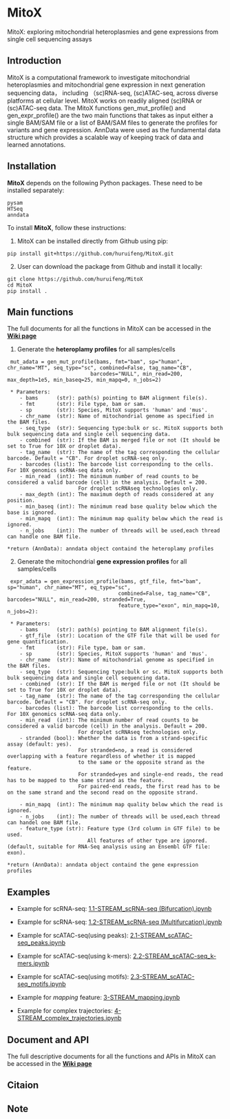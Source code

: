 # MitoX
MitoX: exploring mitochondrial heteroplasmies and gene expressions from single cell sequencing assays

## Introduction

MitoX is a computational framework to investigate mitochondrial heteroplasmies and mitochondrial gene expression in next generation sequencing data， including （sc)RNA-seq, (sc)ATAC-seq, across diverse platforms at cellular level. MitoX works on readily aligned (sc)RNA or (sc)ATAC-seq data. The MitoX functions gen_mut_profile() and gen_expr_profile() are the two main functions that takes as input either a single BAM/SAM file or a list of BAM/SAM files to generate the profiles for variants and gene expression. AnnData were used as the fundamental data structure which provides a scalable way of keeping track of data and learned annotations.


## Installation

**MitoX** depends on the following Python packages. These need to be installed separately:
```
pysam
HTSeq
anndata
```

To install **MitoX**, follow these instructions:

1. MitoX can be installed directly from Github using pip:

```
pip install git+https://github.com/huruifeng/MitoX.git
```

2. User can download the package from Github and install it locally:

```
git clone https://github.com/huruifeng/MitoX
cd MitoX
pip install .
```
## Main functions
The full documents for all the functions in MitoX can be accessed in the [**Wiki page**](https://github.com/huruifeng/MitoX/wiki/MitoX)

1. Generate the **heteroplamy profiles** for all samples/cells
```
 mut_adata = gen_mut_profile(bams, fmt="bam", sp="human", chr_name="MT", seq_type="sc", combined=False, tag_name="CB",
                           barcodes="NULL", min_read=200, max_depth=1e5, min_baseq=25, min_mapq=0, n_jobs=2)
    
 * Parameters:
    - bams      (str): path(s) pointing to BAM alignment file(s).
    - fmt       (str): File type, bam or sam.
    - sp        (str): Species, MitoX supports 'human' and 'mus'.
    - chr_name  (str): Name of mitochondrial genome as specified in the BAM files.
    - seq_type  (str): Sequencing type:bulk or sc. MitoX supports both bulk sequencing data and single cell sequencing data.
    - combined  (str): If the BAM is merged file or not (It should be set to True for 10X or droplet data).
    - tag_name  (str): The name of the tag corresponding the cellular barcode. Default = "CB". For droplet scRNA-seq only.
    - barcodes (list): The barcode list corresponding to the cells. For 10X genomics scRNA-seq data only.
    - min_read  (int): The minimum number of read counts to be considered a valid barcode (cell) in the analysis. Default = 200. 
                       For droplet scRNAseq technologies only.
    - max_depth (int): The maximum depth of reads considered at any position.
    - min_baseq (int): The minimum read base quality below which the base is ignored.
    - min_mapq  (int): The minimum map quality below which the read is ignored.
    - n_jobs    (int): The number of threads will be used,each thread can handle one BAM file.

*return (AnnData): anndata object containd the heteroplamy profiles
```
2. Generate the mitochondrial **gene expression profiles** for all samples/cells
```
 expr_adata = gen_expression_profile(bams, gtf_file, fmt="bam", sp="human", chr_name="MT", eq_type="sc",
                                    combined=False, tag_name="CB", barcodes="NULL", min_read=200, stranded=True,
                                    feature_type="exon", min_mapq=10, n_jobs=2):
    
 * Parameters:
    - bams      (str): path(s) pointing to BAM alignment file(s).
    - gtf_file  (str): Location of the GTF file that will be used for gene quantification. 
    - fmt       (str): File type, bam or sam.
    - sp        (str): Species, MitoX supports 'human' and 'mus'.
    - chr_name  (str): Name of mitochondrial genome as specified in the BAM files.
    - seq_type  (str): Sequencing type:bulk or sc. MitoX supports both bulk sequencing data and single cell sequencing data.
    - combined  (str): If the BAM is merged file or not (It should be set to True for 10X or droplet data).
    - tag_name  (str): The name of the tag corresponding the cellular barcode. Default = "CB". For droplet scRNA-seq only.
    - barcodes (list): The barcode list corresponding to the cells. For 10X genomics scRNA-seq data only.
    - min_read  (int): The minimum number of read counts to be considered a valid barcode (cell) in the analysis. Default = 200. 
                       For droplet scRNAseq technologies only.
    - stranded (bool): Whether the data is from a strand-specific assay (default: yes).
                       For stranded=no, a read is considered overlapping with a feature regardless of whether it is mapped 
                       to the same or the opposite strand as the feature. 
                       For stranded=yes and single-end reads, the read has to be mapped to the same strand as the feature. 
                       For paired-end reads, the first read has to be on the same strand and the second read on the opposite strand. 
                       
    - min_mapq  (int): The minimum map quality below which the read is ignored.
    - n_jobs    (int): The number of threads will be used,each thread can handel one BAM file.
    - feature_type (str): Feature type (3rd column in GTF file) to be used. 
                          All features of other type are ignored. (default, suitable for RNA-Seq analysis using an Ensembl GTF file: exon).

*return (AnnData): anndata object containd the gene expression profiles
```

## Examples

* Example for scRNA-seq: [1.1-STREAM_scRNA-seq (Bifurcation).ipynb](https://nbviewer.jupyter.org/github/pinellolab/STREAM/blob/master/tutorial/1.1.STREAM_scRNA-seq%20%28Bifurcation%29.ipynb?flush_cache=true)

* Example for scRNA-seq: [1.2-STREAM_scRNA-seq (Multifurcation).ipynb](https://nbviewer.jupyter.org/github/pinellolab/STREAM/blob/master/tutorial/1.2.STREAM_scRNA-seq%20%28Multifurcation%29.ipynb?flush_cache=true)

* Example for scATAC-seq(using peaks): [2.1-STREAM_scATAC-seq_peaks.ipynb](https://nbviewer.jupyter.org/github/pinellolab/STREAM/blob/master/tutorial/2.1-STREAM_scATAC-seq_peaks.ipynb?flush_cache=true)

* Example for scATAC-seq(using k-mers): [2.2-STREAM_scATAC-seq_k-mers.ipynb](https://nbviewer.jupyter.org/github/pinellolab/STREAM/blob/master/tutorial/2.2.STREAM_scATAC-seq_k-mers.ipynb?flush_cache=true)

* Example for scATAC-seq(using motifs): [2.3-STREAM_scATAC-seq_motifs.ipynb](https://nbviewer.jupyter.org/github/pinellolab/STREAM/blob/master/tutorial/2.3.STREAM_scATAC-seq_motifs.ipynb?flush_cache=true)

* Example for *mapping* feature: [3-STREAM_mapping.ipynb](https://nbviewer.jupyter.org/github/pinellolab/STREAM/blob/master/tutorial/3.STREAM_mapping.ipynb?flush_cache=true)

* Example for complex trajectories: [4-STREAM_complex_trajectories.ipynb](https://nbviewer.jupyter.org/github/pinellolab/STREAM/blob/master/tutorial/4.STREAM_complex_trajectories.ipynb?flush_cache=true)

## Document and API
The full descriptive documents for all the functions and APIs in MitoX can be accessed in the [**Wiki page**](https://github.com/huruifeng/MitoX/wiki/MitoX)

## Citaion
## Note

